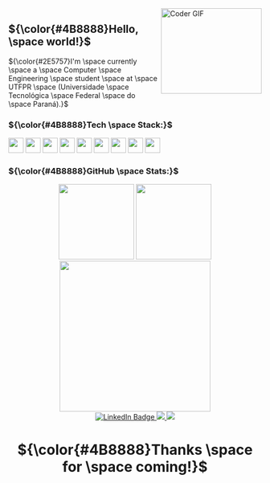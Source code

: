 <img align="right" src="https://media.giphy.com/media/v1.Y2lkPTc5MGI3NjExaGV5NHB5dnp0MGg4eWs1YmQyNWo5cmJqZmlnYWxodXdtNGtscnV3YyZlcD12MV9pbnRlcm5hbF9naWZfYnlfaWQmY3Q9Zw/I2nZMy0sI0ySA/giphy.gif" alt="Coder GIF" width="200" height="170">

## ${\color{#4B8888}Hello, \space world!}$ 
 ${\color{#2E5757}I'm \space currently \space a \space Computer \space Engineering \space student \space at \space UTFPR \space (Universidade \space Tecnológica \space Federal \space do \space Paraná).}$

###  ${\color{#4B8888}Tech \space Stack:}$ 

<img height="30" width="30" src="https://cdn.jsdelivr.net/gh/devicons/devicon/icons/c/c-original.svg" /> <img height="30" width="30" src="https://cdn.jsdelivr.net/gh/devicons/devicon/icons/python/python-original.svg" /> 
<img height="30" width="30" src="https://cdn.jsdelivr.net/gh/devicons/devicon/icons/java/java-original.svg" />
<img height="30" width="30" src="https://cdn.jsdelivr.net/gh/devicons/devicon/icons/arduino/arduino-original.svg" />
<img height="30" width="30" src="https://cdn.jsdelivr.net/gh/devicons/devicon/icons/vscode/vscode-original.svg" />
<img height="30" width="30" src="https://cdn.jsdelivr.net/gh/devicons/devicon/icons/kotlin/kotlin-original.svg" />
<img height="30" width="30" src="https://cdn.jsdelivr.net/gh/devicons/devicon/icons/javascript/javascript-original.svg" />
<img height="30" width="30" src="https://cdn.jsdelivr.net/gh/devicons/devicon/icons/html5/html5-original.svg" />
<img height="30" width="30" src="https://cdn.jsdelivr.net/gh/devicons/devicon/icons/css3/css3-original.svg" />

###  ${\color{#4B8888}GitHub \space Stats:}$ 

<div align="center" justify-items="space-between">
  <img src="https://github-readme-stats.vercel.app/api?username=Carweni&rank_icon=github&theme=react&include_all_commits=true&count_private=true" height="150em" />    
  <img src="https://github-readme-stats.vercel.app/api/top-langs/?username=Carweni&layout=compact&theme=react" height="150em" />
</div>

<div id="header" align="center">
  <img src = "https://media.giphy.com/media/v1.Y2lkPTc5MGI3NjExYXgzZm9uNzg1YjFhZGRwcHU2ZXI1amRxcjVxaDc5aGQ0dGhtaHBtMCZlcD12MV9pbnRlcm5hbF9naWZfYnlfaWQmY3Q9Zw/10LKovKon8DENq/giphy.gif" width="300"/>
</div>

<div id="badges" align = "center">
  <a href="https://www.linkedin.com/in/caroline-morelli-da-silveira-2b4979235/">
    <img src="https://img.shields.io/badge/LinkedIn-blue?style=for-the-badge&logo=linkedin&logoColor=white" alt="LinkedIn Badge"/>
  </a>
  <a href = "mailto:caroline_ms2004@hotmail.com">
    <img src="https://img.shields.io/badge/-Email-D14836?style=for-the-badge&logo=gmail&logoColor=white" target="_blank">
  </a>
  <a href = "https://www.instagram.com/carol_m.s._/">
    <img src="https://img.shields.io/badge/-Instagram-%23E4405F?style=for-the-badge&logo=instagram&logoColor=white" target="_blank">
  </a>
</div>

<div id="counter" align="center">
  <img src="https://komarev.com/ghpvc/?username=Carweni&style=flat-square&color=blue" alt=""/>
</div>

<h1 align = "center">
  ${\color{#4B8888}Thanks \space for \space coming!}$ 
</h1>
